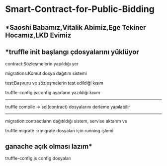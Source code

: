 # Smart-Contract-for-Public-Bidding


  ## *Saoshi Babamız,Vitalik Abimiz,Ege Tekiner Hocamız,LKD Evimiz 
*truffle init başlangı çdosyalarını yüklüyor
-----------------------------------------------------
contract:Sözleşmelerin yapıldığı yer

migrations:Komut dosya dağıtım sistemi

test:Başvuru ve sözleşmelerin test edildiği kısım

truffle-config.js:config ayarların yazıldığı kısım

------------------------------------------------------------------

truffle compile  -> sol(contract) dosyalarını derleme yapılabilir

----------------------------------------------

migration:contractların dağıtıldığı sistem, servise aktarım vs 


truffle migrate ->migrate dosyaları için running işlemi


ganache açık olması lazım*
----------------------------------------

truffle-config.js config dosyaları
